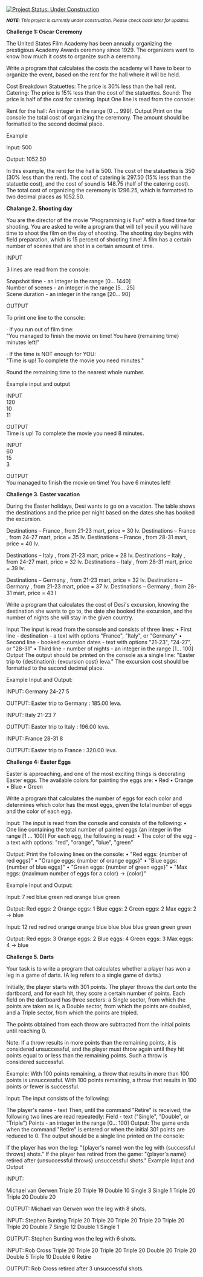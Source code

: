 
[![Project Status: Under Construction](https://img.shields.io/badge/Project%20Status-Under%20Construction-yellow)](https://github.com/YavorMarkov/Python_Challanges_and_Solutions)


<i><sub>**NOTE**: This project is currently under construction. Please check back later for updates.</i></sub>



**Challenge 1: Oscar Ceremony**

The United States Film Academy has been annually organizing the prestigious Academy Awards ceremony since 1929. The organizers want to know how much it costs to organize such a ceremony.

Write a program that calculates the costs the academy will have to bear to organize the event, based on the rent for the hall where it will be held.

Cost Breakdown
Statuettes: The price is 30% less than the hall rent.
Catering: The price is 15% less than the cost of the statuettes.
Sound: The price is half of the cost for catering.
Input
One line is read from the console:

Rent for the hall: An integer in the range [0 ... 999].
Output
Print on the console the total cost of organizing the ceremony. The amount should be formatted to the second decimal place.

Example

Input:
500

Output:
1052.50

In this example, the rent for the hall is 500. The cost of the statuettes is 350 (30% less than the rent). The cost of catering is 297.50 (15% less than the statuette cost), and the cost of sound is 148.75 (half of the catering cost). The total cost of organizing the ceremony is 1296.25, which is formatted to two decimal places as 1052.50.



**Chalange 2. Shooting day**

You are the director of the movie "Programming is Fun" with a fixed time for shooting. You are asked to write a program that will tell you if you will have time to shoot the film on the day of shooting. The shooting day begins with field preparation, which is 15 percent of shooting time! A film has a certain number of scenes that are shot in a certain amount of time.

INPUT

3 lines are read from the console:

Snapshot time - an integer in the range [0… 1440]<br>
Number of scenes - an integer in the range [5… 25]<br>
Scene duration - an integer in the range [20… 90]

OUTPUT

To print one line to the console:

· If you run out of film time:<br>
"You managed to finish the movie on time! You have {remaining time} minutes left!"

· If the time is NOT enough for YOU:<br>
"Time is up! To complete the movie you need minutes."

Round the remaining time to the nearest whole number.

Example input and output

INPUT<br>
120<br>
10<br>
11<br>

OUTPUT<br>
Time is up! To complete the movie you need 8 minutes.<br>

INPUT<br>
60<br>
15<br>
3<br>


OUTPUT<br>
You managed to finish the movie on time! You have 6 minutes left!

**Challenge 3. Easter vacation**

During the Easter holidays, Desi wants to go on a vacation. The table shows the destinations and the price per night based on the dates she has booked the excursion.

Destinations – France , from 21-23 mart, price = 30 lv.
Destinations – France , from 24-27 mart, price = 35 lv.
Destinations – France , from 28-31 mart, price = 40 lv.

Destinations – Italy , from 21-23 mart, price = 28 lv.
Destinations – Italy , from 24-27 mart, price = 32 lv.
Destinations – Italy , from 28-31 mart, price = 39 lv.

Destinations – Germany , from 21-23 mart, price = 32 lv.
Destinations – Germany , from 21-23 mart, price = 37 lv.
Destinations – Germany , from 28-31 mart, price = 43 l

Write a program that calculates the cost of Desi's excursion, knowing the destination she wants to go to, the date she booked the excursion, and the number of nights she will stay in the given country.

Input
The input is read from the console and consists of three lines:
• First line - destination - a text with options "France", "Italy", or "Germany"
• Second line - booked excursion dates - text with options "21-23", "24-27", or "28-31"
• Third line - number of nights - an integer in the range [1… 100]
Output
The output should be printed on the console as a single line:
"Easter trip to {destination}: {excursion cost} leva."
The excursion cost should be formatted to the second decimal place.

Example Input and Output:<p>

INPUT:
Germany
24-27
5

OUTPUT:
Easter trip to Germany : 185.00 leva.

INPUT:
Italy
21-23
7

OUTPUT:
Easter trip to Italy : 196.00 leva.

INPUT:
France
28-31
8

OUTPUT:<r>
Easter trip to France : 320.00 leva.

**Challenge 4: Easter Eggs**



Easter is approaching, and one of the most exciting things is decorating Easter eggs. The available colors for painting the eggs are:
• Red
• Orange
• Blue
• Green

Write a program that calculates the number of eggs for each color and determines which color has the most eggs, given the total number of eggs and the color of each egg.

Input:
The input is read from the console and consists of the following:
• One line containing the total number of painted eggs (an integer in the range [1 ... 100])
For each egg, the following is read:
• The color of the egg - a text with options: "red", "orange", "blue", "green"

Output:
Print the following lines on the console:
• "Red eggs: {number of red eggs}"
• "Orange eggs: {number of orange eggs}"
• "Blue eggs: {number of blue eggs}"
• "Green eggs: {number of green eggs}"
• "Max eggs: {maximum number of eggs for a color} -> {color}"

Example Input and Output:

Input:
7
red
blue
green
red
orange
blue
green

Output:
Red eggs: 2
Orange eggs: 1
Blue eggs: 2
Green eggs: 2
Max eggs: 2 -> blue

Input:
12
red
red
red
orange
orange
blue
blue
blue
blue
green
green
green

Output:
Red eggs: 3
Orange eggs: 2
Blue eggs: 4
Green eggs: 3
Max eggs: 4 -> blue


**Challenge 5. Darts** 

Your task is to write a program that calculates whether a player has won a leg in a game of darts. (A leg refers to a single game of darts.)

Initially, the player starts with 301 points. The player throws the dart onto the dartboard, and for each hit, they score a certain number of points. Each field on the dartboard has three sectors: a Single sector, from which the points are taken as is, a Double sector, from which the points are doubled, and a Triple sector, from which the points are tripled.

The points obtained from each throw are subtracted from the initial points until reaching 0.

Note: If a throw results in more points than the remaining points, it is considered unsuccessful, and the player must throw again until they hit points equal to or less than the remaining points. Such a throw is considered successful.

Example: With 100 points remaining, a throw that results in more than 100 points is unsuccessful. With 100 points remaining, a throw that results in 100 points or fewer is successful.

Input:
The input consists of the following:

The player's name - text
Then, until the command "Retire" is received, the following two lines are read repeatedly:
Field - text ("Single", "Double", or "Triple")
Points - an integer in the range [0… 100]
Output:
The game ends when the command "Retire" is entered or when the initial 301 points are reduced to 0. The output should be a single line printed on the console:

If the player has won the leg:
"{player's name} won the leg with {successful throws} shots."
If the player has retired from the game:
"{player's name} retired after {unsuccessful throws} unsuccessful shots."
Example Input and Output

INPUT:

Michael van Gerwen
Triple
20<r>
Triple
19
Double
10
Single
3
Single
1
Triple
20
Triple
20
Double
20

OUTPUT:
Michael van Gerwen won the leg with 8 shots.

INPUT:
Stephen Bunting
Triple
20<r>
Triple
20
Triple
20
Triple
20
Triple
20
Triple
20
Double
7
Single
12
Double
1
Single
1

OUTPUT:
Stephen Bunting won the leg with 6 shots.


INPUT:
Rob Cross
Triple
20<r>
Triple
20
Triple
20
Triple
20
Double
20
Triple
20
Double
5
Triple
10
Double
6
Retire


OUTPUT:
Rob Cross retired after 3 unsuccessful shots.